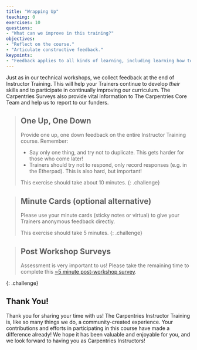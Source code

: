 ```yaml
---
title: "Wrapping Up"
teaching: 0
exercises: 10
questions:
- "What can we improve in this training?"
objectives:
- "Reflect on the course."
- "Articulate constructive feedback."
keypoints:
- "Feedback applies to all kinds of learning, including learning how to teach."
---
```

Just as in our technical workshops, we collect feedback at the end of Instructor Training. 
This will help your Trainers continue to develop *their* skills and to participate in continually improving our curriculum. The Carpentries Surveys also 
provide vital information to The Carpentries Core Team and help us to report to our funders.

> ## One Up, One Down
>
> Provide one up, one down feedback on the entire Instructor Training course. Remember:  
> * Say only one thing, and try not to duplicate. This gets harder for those who come later!
> * Trainers should try not to respond, only record responses (e.g. in the Etherpad). This is also hard, but important!
>
> This exercise should take about 10 minutes.
{: .challenge}

> ## Minute Cards (optional alternative)
>
> Please use your minute
> cards (sticky notes or virtual) to give your Trainers anonymous feedback directly.
>
> This exercise should take 5 minutes.
{: .challenge}

> ## Post Workshop Surveys
>
> Assessment is very important to us! Please take the remaining time to complete
> this [~5 minute post-workshop survey]({{site.instructor_post_survey}}). 
>
> 
{: .challenge}

## Thank You!

Thank you for sharing your time with us! The Carpentries Instructor Training is, like so many things we do, a community-created experience. 
Your contributions and efforts in participating in this course have made a difference already!
We hope it has been valuable and enjoyable for you,
and we look forward to having you as Carpentries Instructors!
